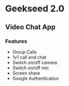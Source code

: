 # Geekseed 2.0
## Video Chat App
### Features
 
- Group Calls
- 1v1 call and chat
- Switch on/off camera
- Switch on/off mic
- Screen share
- Google Authentication
